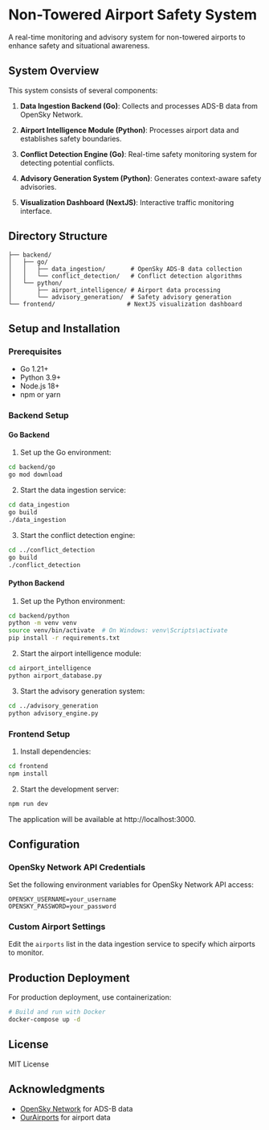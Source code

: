 # Non-Towered Airport Safety System

A real-time monitoring and advisory system for non-towered airports to enhance safety and situational awareness.

## System Overview

This system consists of several components:

1. **Data Ingestion Backend (Go)**: Collects and processes ADS-B data from OpenSky Network.

2. **Airport Intelligence Module (Python)**: Processes airport data and establishes safety boundaries.

3. **Conflict Detection Engine (Go)**: Real-time safety monitoring system for detecting potential conflicts.

4. **Advisory Generation System (Python)**: Generates context-aware safety advisories.

5. **Visualization Dashboard (NextJS)**: Interactive traffic monitoring interface.

## Directory Structure

```
├── backend/
│   ├── go/
│   │   ├── data_ingestion/       # OpenSky ADS-B data collection
│   │   └── conflict_detection/   # Conflict detection algorithms
│   └── python/
│       ├── airport_intelligence/ # Airport data processing
│       └── advisory_generation/  # Safety advisory generation
└── frontend/                    # NextJS visualization dashboard
```

## Setup and Installation

### Prerequisites

- Go 1.21+
- Python 3.9+
- Node.js 18+
- npm or yarn

### Backend Setup

#### Go Backend

1. Set up the Go environment:

```bash
cd backend/go
go mod download
```

2. Start the data ingestion service:

```bash
cd data_ingestion
go build
./data_ingestion
```

3. Start the conflict detection engine:

```bash
cd ../conflict_detection
go build
./conflict_detection
```

#### Python Backend

1. Set up the Python environment:

```bash
cd backend/python
python -m venv venv
source venv/bin/activate  # On Windows: venv\Scripts\activate
pip install -r requirements.txt
```

2. Start the airport intelligence module:

```bash
cd airport_intelligence
python airport_database.py
```

3. Start the advisory generation system:

```bash
cd ../advisory_generation
python advisory_engine.py
```

### Frontend Setup

1. Install dependencies:

```bash
cd frontend
npm install
```

2. Start the development server:

```bash
npm run dev
```

The application will be available at http://localhost:3000.

## Configuration

### OpenSky Network API Credentials

Set the following environment variables for OpenSky Network API access:

```
OPENSKY_USERNAME=your_username
OPENSKY_PASSWORD=your_password
```

### Custom Airport Settings

Edit the `airports` list in the data ingestion service to specify which airports to monitor.

## Production Deployment

For production deployment, use containerization:

```bash
# Build and run with Docker
docker-compose up -d
```

## License

MIT License

## Acknowledgments

- [OpenSky Network](https://opensky-network.org/) for ADS-B data
- [OurAirports](https://ourairports.com/) for airport data 